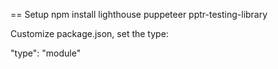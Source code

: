 == Setup
npm install lighthouse puppeteer pptr-testing-library

Customize package.json, set the type:

  "type": "module"

